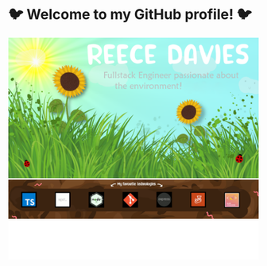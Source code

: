 # 🐦 Welcome to my GitHub profile! 🐦

![alt text](Github_Picture_Final.png "Picture of grass and flowers")
![alt text](underground_github_animation.gif "Picture of underground/dirt, with some cute worms")
![alt text](Untitled.png "Picture of grass and flowers")

